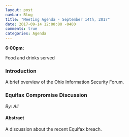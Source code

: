 ```yaml
---
layout: post
navbar: Blog
title: "Meeting Agenda - September 14th, 2017"
date: 2017-09-14 12:00:00 -0400
comments: true
categories: Agenda
---
```


**6:00pm:**

Food and drinks served

### Introduction

A brief overview of the Ohio Information Security Forum.

### **Equifax Compromise Discussion**
_By: All_

#### Abstract

A discussion about the recent Equifax breach.  

